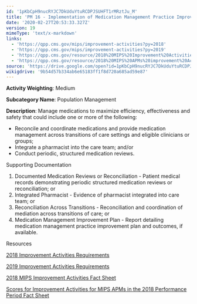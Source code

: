 ```yaml
---
id: '1pKbCpH9nucRYJC7DkUduYtuRCDPJSUHFT1rMRztJu_M'
title: 'PM 16 - Implementation of Medication Management Practice Improvements'
date: '2020-02-27T20:53:33.327Z'
version: 19
mimeType: 'text/x-markdown'
links:
  - 'https://qpp.cms.gov/mips/improvement-activities?py=2018'
  - 'https://qpp.cms.gov/mips/improvement-activities?py=2019'
  - 'https://qpp.cms.gov/resource/2018%20MIPS%20Improvement%20Activities%20Fact%20Sheet'
  - 'https://qpp.cms.gov/resource/2018%20MIPS%20APMs%20improvement%20Activities%20scores%20fact%20sheet'
source: 'https://drive.google.com/open?id=1pKbCpH9nucRYJC7DkUduYtuRCDPJSUHFT1rMRztJu_M'
wikigdrive: '9b54d57b334ab6e65183ff1f8d720a685ad59e87'
---
```

**Activity Weighting**: Medium

**Subcategory Name**: Population Management

**Description**: Manage medications to maximize efficiency, effectiveness and safety that could include one or more of the following:

* Reconcile and coordinate medications and provide medication management across transitions of care settings and eligible clinicians or groups;
* Integrate a pharmacist into the care team; and/or
* Conduct periodic, structured medication reviews.

Supporting Documentation

1. Documented Medication Reviews or Reconciliation - Patient medical records demonstrating periodic structured medication reviews or reconciliation; or
2. Integrated Pharmacist - Evidence of pharmacist integrated into care team; or
3. Reconciliation Across Transitions - Reconciliation and coordination of mediation across transitions of care; or
4. Medication Management Improvement Plan - Report detailing medication management practice improvement plan and outcomes, if available.

Resources

[2018 Improvement Activities Requirements](https://qpp.cms.gov/mips/improvement-activities?py=2018)

[2019 Improvement Activities Requirements](https://qpp.cms.gov/mips/improvement-activities?py=2019)

[2018 MIPS Improvement Activities Fact Sheet](https://qpp.cms.gov/resource/2018%20MIPS%20Improvement%20Activities%20Fact%20Sheet)

[Scores for Improvement Activities for MIPS APMs in the 2018 Performance Period Fact Sheet](https://qpp.cms.gov/resource/2018%20MIPS%20APMs%20improvement%20Activities%20scores%20fact%20sheet)
